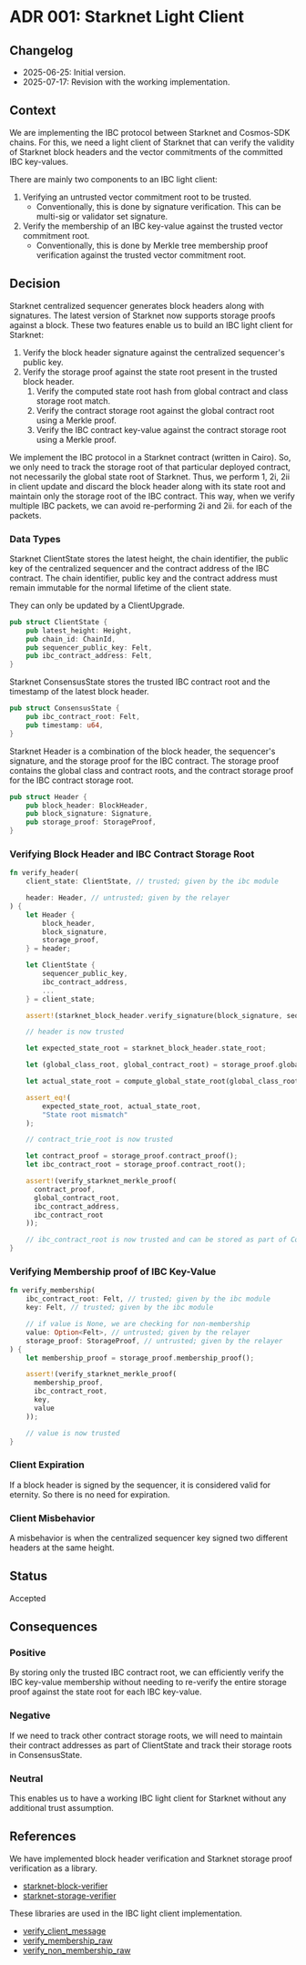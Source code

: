 # ADR 001: Starknet Light Client

## Changelog

- 2025-06-25: Initial version.
- 2025-07-17: Revision with the working implementation.

## Context

We are implementing the IBC protocol between Starknet and Cosmos-SDK chains. For
this, we need a light client of Starknet that can verify the validity of
Starknet block headers and the vector commitments of the committed IBC
key-values.

There are mainly two components to an IBC light client:

1. Verifying an untrusted vector commitment root to be trusted.
   - Conventionally, this is done by signature verification. This can be
     multi-sig or validator set signature.
2. Verify the membership of an IBC key-value against the trusted vector
   commitment root.
   - Conventionally, this is done by Merkle tree membership proof verification
     against the trusted vector commitment root.

## Decision

Starknet centralized sequencer generates block headers along with signatures.
The latest version of Starknet now supports storage proofs against a block.
These two features enable us to build an IBC light client for Starknet:

1. Verify the block header signature against the centralized sequencer's public
   key.
2. Verify the storage proof against the state root present in the trusted block
   header.
   1. Verify the computed state root hash from global contract and class storage
      root match.
   2. Verify the contract storage root against the global contract root using a
      Merkle proof.
   3. Verify the IBC contract key-value against the contract storage root using
      a Merkle proof.

We implement the IBC protocol in a Starknet contract (written in Cairo). So, we
only need to track the storage root of that particular deployed contract, not
necessarily the global state root of Starknet. Thus, we perform 1, 2i, 2ii in
client update and discard the block header along with its state root and
maintain only the storage root of the IBC contract. This way, when we verify
multiple IBC packets, we can avoid re-performing 2i and 2ii. for each of the
packets.

### Data Types

Starknet ClientState stores the latest height, the chain identifier, the public
key of the centralized sequencer and the contract address of the IBC contract.
The chain identifier, public key and the contract address must remain immutable
for the normal lifetime of the client state.

They can only be updated by a ClientUpgrade.

```rust
pub struct ClientState {
    pub latest_height: Height,
    pub chain_id: ChainId,
    pub sequencer_public_key: Felt,
    pub ibc_contract_address: Felt,
}
```

Starknet ConsensusState stores the trusted IBC contract root and the timestamp
of the latest block header.

```rust
pub struct ConsensusState {
    pub ibc_contract_root: Felt,
    pub timestamp: u64,
}
```

Starknet Header is a combination of the block header, the sequencer's signature,
and the storage proof for the IBC contract. The storage proof contains the
global class and contract roots, and the contract storage proof for the IBC
contract storage root.

```rust
pub struct Header {
    pub block_header: BlockHeader,
    pub block_signature: Signature,
    pub storage_proof: StorageProof,
}
```

### Verifying Block Header and IBC Contract Storage Root

```rust
fn verify_header(
    client_state: ClientState, // trusted; given by the ibc module

    header: Header, // untrusted; given by the relayer
) {
    let Header {
        block_header,
        block_signature,
        storage_proof,
    } = header;

    let ClientState {
        sequencer_public_key,
        ibc_contract_address,
        ...
    } = client_state;

    assert!(starknet_block_header.verify_signature(block_signature, sequencer_public_key));

    // header is now trusted

    let expected_state_root = starknet_block_header.state_root;

    let (global_class_root, global_contract_root) = storage_proof.global_roots();

    let actual_state_root = compute_global_state_root(global_class_root, global_contract_root);

    assert_eq!(
        expected_state_root, actual_state_root,
        "State root mismatch"
    );

    // contract_trie_root is now trusted

    let contract_proof = storage_proof.contract_proof();
    let ibc_contract_root = storage_proof.contract_root();

    assert!(verify_starknet_merkle_proof(
      contract_proof,
      global_contract_root,
      ibc_contract_address,
      ibc_contract_root
    ));

    // ibc_contract_root is now trusted and can be stored as part of ConsensusState
}
```

### Verifying Membership proof of IBC Key-Value

```rust
fn verify_membership(
    ibc_contract_root: Felt, // trusted; given by the ibc module
    key: Felt, // trusted; given by the ibc module

    // if value is None, we are checking for non-membership
    value: Option<Felt>, // untrusted; given by the relayer
    storage_proof: StorageProof, // untrusted; given by the relayer
) {
    let membership_proof = storage_proof.membership_proof();

    assert!(verify_starknet_merkle_proof(
      membership_proof,
      ibc_contract_root,
      key,
      value
    ));

    // value is now trusted
}
```

### Client Expiration

If a block header is signed by the sequencer, it is considered valid for
eternity. So there is no need for expiration.

### Client Misbehavior

A misbehavior is when the centralized sequencer key signed two different headers
at the same height.

## Status

Accepted

## Consequences

### Positive

By storing only the trusted IBC contract root, we can efficiently verify the IBC
key-value membership without needing to re-verify the entire storage proof
against the state root for each IBC key-value.

### Negative

If we need to track other contract storage roots, we will need to maintain their
contract addresses as part of ClientState and track their storage roots in
ConsensusState.

### Neutral

This enables us to have a working IBC light client for Starknet without any
additional trust assumption.

## References

We have implemented block header verification and Starknet storage proof
verification as a library.

- [starknet-block-verifier](https://github.com/informalsystems/ibc-starknet/tree/7fbbd89/light-client/starknet-block-verifier)
- [starknet-storage-verifier](https://github.com/informalsystems/ibc-starknet/tree/7fbbd89/light-client/starknet-storage-verifier)

These libraries are used in the IBC light client implementation.

- [verify_client_message](https://github.com/informalsystems/ibc-starknet/blob/7fbbd89/light-client/ibc-client-starknet/src/client_state/validation.rs#L46)
- [verify_membership_raw](https://github.com/informalsystems/ibc-starknet/blob/7fbbd89/light-client/ibc-client-starknet/src/client_state/validation.rs#L133)
- [verify_non_membership_raw](https://github.com/informalsystems/ibc-starknet/blob/7fbbd89/light-client/ibc-client-starknet/src/client_state/validation.rs#L178)
